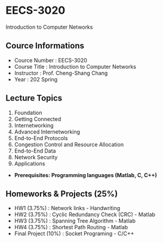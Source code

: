 # EECS-3020 
Introduction to Computer Networks 
## Cource Informations
* Cource Number : EECS-3020
* Course Title : Introduction to Computer Networks
* Instructor : Prof. Cheng-Shang Chang
* Year : 202 Spring
## Lecture Topics
1. Foundation
2. Getting Connected
3. Internetworking
4. Advanced Internetworking
5. End-to-End Protocols
6. Congestion Control and Resource Allocation
7. End-to-End Data
8. Network Security
9. Applications

* **Prerequisites: Programming languages (Matlab, C, C++)**

## Homeworks & Projects (25%)
* HW1 (3.75%) : Network links - Handwriting
* HW2 (3.75%) : Cyclic Redundancy Check (CRC) - Matlab
* HW3 (3.75%) : Spanning Tree Algorithm - Matlab
* HW4 (3.75%) : Shortest Path Routing - Matlab
* Final Project (10%) : Socket Programing - C/C++
